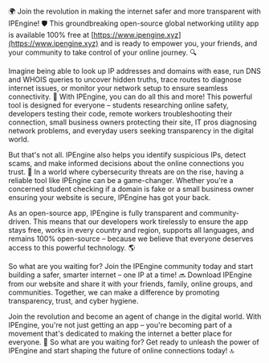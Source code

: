🌍 Join the revolution in making the internet safer and more transparent with IPEngine! 🛡️ This groundbreaking open-source global networking utility app is available 100% free at [https://www.ipengine.xyz](https://www.ipengine.xyz) and is ready to empower you, your friends, and your community to take control of your online journey. 🔍

Imagine being able to look up IP addresses and domains with ease, run DNS and WHOIS queries to uncover hidden truths, trace routes to diagnose internet issues, or monitor your network setup to ensure seamless connectivity. 📡 With IPEngine, you can do all this and more! This powerful tool is designed for everyone – students researching online safety, developers testing their code, remote workers troubleshooting their connection, small business owners protecting their site, IT pros diagnosing network problems, and everyday users seeking transparency in the digital world.

But that's not all. IPEngine also helps you identify suspicious IPs, detect scams, and make informed decisions about the online connections you trust. 🚀 In a world where cybersecurity threats are on the rise, having a reliable tool like IPEngine can be a game-changer. Whether you're a concerned student checking if a domain is fake or a small business owner ensuring your website is secure, IPEngine has got your back.

As an open-source app, IPEngine is fully transparent and community-driven. This means that our developers work tirelessly to ensure the app stays free, works in every country and region, supports all languages, and remains 100% open-source – because we believe that everyone deserves access to this powerful technology. 🌎

So what are you waiting for? Join the IPEngine community today and start building a safer, smarter internet – one IP at a time! 🔜 Download IPEngine from our website and share it with your friends, family, online groups, and communities. Together, we can make a difference by promoting transparency, trust, and cyber hygiene.

Join the revolution and become an agent of change in the digital world. With IPEngine, you're not just getting an app – you're becoming part of a movement that's dedicated to making the internet a better place for everyone. 🌟 So what are you waiting for? Get ready to unleash the power of IPEngine and start shaping the future of online connections today! 🔝